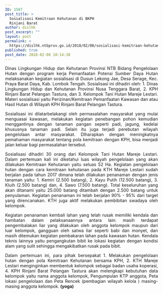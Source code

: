 ```yaml
---
ID: 1587
post_title: >
  Sosialisasi Kemitraan Kehutanan di BKPH
  Rinjani Barat
author: dislhk
post_excerpt: ""
layout: post
permalink: >
  https://dislhk.ntbprov.go.id/2018/02/08/sosialisasi-kemitraan-kehutanan-di-bkph-rinjani-barat/
published: true
post_date: 2018-02-08 10:14:38
---
```

<p style="text-align: justify;">Dinas Lingkungan Hidup dan Kehutanan Provinsi NTB Bidang Pengelolaan Hutan dengan program kerja Pemanfaatan Potensi Sumber Daya Hutan melaksanakan kegiatan sosialisasi di Dusun Lekong Jae, Desa Serage, Kec. Praya Barat Daya, Kab. Lombok Tengah. Sosialisasi ini dihadiri oleh: 1. Dinas Lingkungan Hidup dan Kehutanan Provinsi Nusa Tenggara Barat, 2. KPH Rinjani Barat Pelangan Tastura, dan 3. Kelompok Tani Hutan Mareje Lestari. Materi sosialisasi yaitu Perizinan/Kemitraan Pemanfaatan Kawasan dan atau Hasil Hutan di Wilayah KPH Rinjani Barat Pelangan Tastura.</p>
<p style="text-align: justify;">Sosialisasi ini dilatarbelakangi oleh permasalahan masyarakat yang mulai menguasai kawasan, melakukan kegiatan penebangan pohon kemudian menggantinya dengan tanaman pangan seperti padi, jagung, kedelai khususnya tanaman padi. Selain itu juga terjadi perebutan wilayah pengelolaan antar masyarakat. DIharapkan dengan meningkatnya pemahaman masyarakat tentang pola kemitraan dengan KPH, bisa menjadi jalan keluar bagi permasalahan tersebut.</p>
<p style="text-align: justify;">Sosialisasi dihadiri 30 orang dari Kelompok Tani Hutan Mareje Lestari. Dalam pertemuan kali ini diketahui luas wilayah pengelolaan yang akan dilakukan Kemitraan Kehutanan yaitu seluas 52 Ha. Kegiatan pengelolaan hutan dengan cara kemitraan kehutanan pada KTH Mareje Lestari sudah berjalan pada tahun 2017 dimana telah dilakukan penanaman dengan jenis tanaman yaitu: 1. Kemiri (2.500 batang), 2. Kayu Putih (12.500 batang), 3. Kluih (2.500 batang) dan, 4. Sawo (7.500 batang). Total keseluruhan yang akan ditanami yaitu 25.000 batang ditambah dengan 2.500 batang untuk penyulaman. Kegiatan penanaman ini telah berjalan 90% - 95% dari target yang direncanakan. KTH juga aktif melakukan pembibitan swadaya oleh kelompok.</p>
<p style="text-align: justify;">Kegiatan penanaman kembali lahan yang telah rusak memiliki kendala dan hambatan dalam pelaksanaannya antara lain: masih terdapat pengembalakan liar yang dilakukan oleh anggota kelompok maupun dari luar kelompok, gangguan oleh satwa liar seperti babi dan monyet, dan masih ditemukan kegiatan pembakaran lahan pada kawasan hutan. Kendala teknis lainnya yaitu pengangkutan bibit ke lokasi kegiatan dengan kondisi alam yang sulit sehingga mengakibatkan rusak pada bibit.</p>
<p style="text-align: justify;">Dalam pertemuan ini, para pihak bersepakat 1. Melakukan pengelolaan hutan dengan pola Kemitraan Kehutanan bersama KPH, 2. KTH Mareje Lestari menginginkan membentuk kelompok sebagai badan usaha koperasi, 4. KPH Rinjani Barat Pelangan Tastura akan melengkapi kebutuhan data kelompok yaitu nama anggota kelompok, Pengumpulan KTP anggota, Peta lokasi pengelolaan dan Peta Rencek (pembagian wilayah kelola ) masing-masing anggota kelompok. <strong>(yoga)</strong></p>